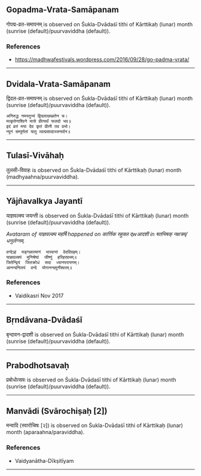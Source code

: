 ## Gopadma-Vrata-Samāpanam
गोपद्म-व्रत-समापनम् is observed on Śukla-Dvādaśī tithi of Kārttikaḥ (lunar) month (sunrise (default)/puurvaviddha (default)).


### References
* https://madhwafestivals.wordpress.com/2016/09/28/go-padma-vrata/


---
## Dvidala-Vrata-Samāpanam
द्विदल-व्रत-समापनम् is observed on Śukla-Dvādaśī tithi of Kārttikaḥ (lunar) month (sunrise (default)/puurvaviddha (default)).



```
अनिरुद्ध नमस्तुभ्यं द्विदलाख्यव्रतेन च।
मत्कृतेनाश्विने मासे प्रीत्यर्थं फलदो भव॥
इदं व्रतं मया देव कृतं प्रीत्यै तव प्रभो।
न्यूनं सम्पूर्णतां यातु त्वत्प्रसादाज्जनार्दन॥
```

---
## Tulasī-Vivāhaḥ
तुलसी-विवाहः is observed on Śukla-Dvādaśī tithi of Kārttikaḥ (lunar) month (madhyaahna/puurvaviddha).



---
## Yājñavalkya Jayantī
याज्ञवल्क्य जयन्ती is observed on Śukla-Dvādaśī tithi of Kārttikaḥ (lunar) month (sunrise (default)/puurvaviddha (default)).

_Avataram of याज्ञवल्क्य महर्षि happened on कार्त्तिक स्हुक्ल द्wआदशी in षतभिषक् नक्षत्रम्/धनुर्लग्नम्._

```
वन्देऽहं  मङ्गळात्मानं  भास्वन्तं  वेदविग्रहम्।
याज्ञवल्क्यं  मुनिश्रेष्ठं  जीष्णुं  हरिहरप्रभम्॥
जितेन्द्रियं  जितक्रोधं  सदा  ध्यानपरायणम्।
आनन्दनिलयं  वन्दे  योगानन्दमुनीश्वरम्॥

```
### References
* Vaidikasri Nov 2017


---
## Bṛndāvana-Dvādaśī
बृन्दावन-द्वादशी is observed on Śukla-Dvādaśī tithi of Kārttikaḥ (lunar) month (sunrise (default)/puurvaviddha (default)).



---
## Prabodhotsavaḥ
प्रबोधोत्सवः is observed on Śukla-Dvādaśī tithi of Kārttikaḥ (lunar) month (sunrise (default)/puurvaviddha (default)).



---
## Manvādi (Svārochiṣaḥ [2])
मन्वादि (स्वारोचिषः [२]) is observed on Śukla-Dvādaśī tithi of Kārttikaḥ (lunar) month (aparaahna/paraviddha).


### References
* Vaidyanātha-Dīkṣitīyam


---
